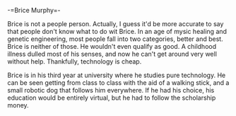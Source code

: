 -=Brice Murphy=-

Brice is not a people person.  Actually, I guess it'd be more accurate to say that people don't know what to do wit Brice.  In an age of mysic healing and genetic engineering, most people fall into two categories, better and best.  Brice is neither of those.  He wouldn't even qualify as good.  A childhood illness dulled most of his senses, and now he can't get around very well without help.  Thankfully, technology is cheap.

Brice is in his third year at university where he studies pure technology.  He can be seen getting from class to class with the aid of a walking stick, and a small robotic dog that follows him everywhere.  If he had his choice, his education would be entirely virtual, but he had to follow the scholarship money.  







